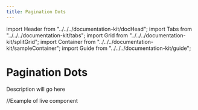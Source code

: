 ```yaml
---
title: Pagination Dots
---
```


import Header from "../../../documentation-kit/docHead";
import Tabs from "../../../documentation-kit/tabs";
import Grid from "../../../documentation-kit/splitGrid";
import Container from "../../../documentation-kit/sampleContainer";
import Guide from "../../../documentation-kit/guide";

# Pagination Dots

<!-- Description of component -->
<p className="font-xs font-light font--subhead">
Description will go here
</p>

<!-- Live Example of component import live component above-->

<Container className="pa-sm">
//Example of live component
</Container>
